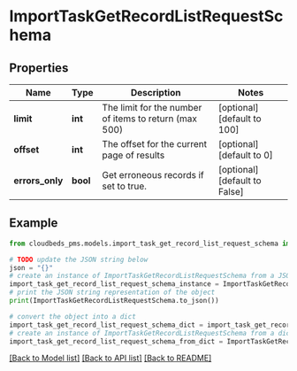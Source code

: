 # ImportTaskGetRecordListRequestSchema


## Properties

Name | Type | Description | Notes
------------ | ------------- | ------------- | -------------
**limit** | **int** | The limit for the number of items to return (max 500) | [optional] [default to 100]
**offset** | **int** | The offset for the current page of results | [optional] [default to 0]
**errors_only** | **bool** | Get erroneous records if set to true. | [optional] [default to False]

## Example

```python
from cloudbeds_pms.models.import_task_get_record_list_request_schema import ImportTaskGetRecordListRequestSchema

# TODO update the JSON string below
json = "{}"
# create an instance of ImportTaskGetRecordListRequestSchema from a JSON string
import_task_get_record_list_request_schema_instance = ImportTaskGetRecordListRequestSchema.from_json(json)
# print the JSON string representation of the object
print(ImportTaskGetRecordListRequestSchema.to_json())

# convert the object into a dict
import_task_get_record_list_request_schema_dict = import_task_get_record_list_request_schema_instance.to_dict()
# create an instance of ImportTaskGetRecordListRequestSchema from a dict
import_task_get_record_list_request_schema_from_dict = ImportTaskGetRecordListRequestSchema.from_dict(import_task_get_record_list_request_schema_dict)
```
[[Back to Model list]](../README.md#documentation-for-models) [[Back to API list]](../README.md#documentation-for-api-endpoints) [[Back to README]](../README.md)



